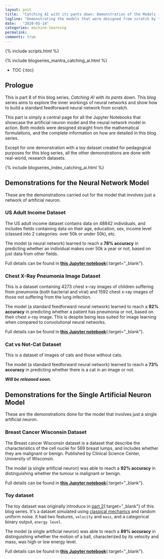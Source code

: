 ```yaml
---
layout: post
title:  "Catching AI with its pants down: Demonstration of the Models in Action"
logline: "Demonstrating the models that were designed from scratch by tackling real, research datasets."
date:   "2020-05-14"
categories: machine-learning
permalink:
comments: true
---
```

{% include scripts.html %}

{% include blogseries_mantra_catching_ai.html %}

* TOC
{:toc}


## **Prologue**

This is part 8 of this blog series, *Catching AI with its pants down*. This blog series aims to explore the inner workings of neural networks and show how to build a standard feedforward neural network from scratch.

This part is simply a central page for all the Jupyter Notebooks that showcase the artificial neuron model and the neural network model in action. Both models were designed straight from the mathematical formulations, and the complete information on how are detailed in this blog series.

Except for one demonstration with a toy dataset created for pedagogical purposes for this blog series, all the other demonstrations are done with real-world, research datasets.

{% include blogseries_index_catching_ai.html %}

## **Demonstrations for the Neural Network Model**

These are the demonstrations carried out for the model that involves just a network of artificial neuron.

### **US Adult Income Dataset**

The US adult income dataset contains data on 48842 individuals, and includes fields containing data on their age, education, sex, income level (classed into 2 categories: over 50k or under 50k), etc.

The model (a neural network) learned to reach a **78% accuracy** in predicting whether an individual makes over 50k a year or not, based on just data from other fields.

Full details can be found in [**this Jupyter notebook**](https://github.com/princyok/deep_learning_without_ml_libraries/tree/master/neural_network/US_Adult_Income.ipynb){:target="_blank"}.

### **Chest X-Ray Pneumonia Image Dataset**

This is a dataset containing 4273 chest x-ray images of children suffering from pneumonia (both bacterial and viral) and 1592 chest x-ray images of those not suffering from the lung infection. 

The model (a standard feedforward neural network) learned to reach a **92% accuracy** in predicting whether a patient has pneumonia or not, based on their chest x-ray image. This is despite being less suited for image learning when compared to convolutional neural networks.

Full details can be found in [**this Jupyter notebook**](https://github.com/princyok/deep_learning_without_ml_libraries/blob/master/neural_network/Chest_X-Ray_Pneumonia.ipynb){:target="_blank"}.

### **Cat vs Not-Cat Dataset**

This is a dataset of images of cats and those without cats. 

The model (a standard feedforward neural network) learned to reach a **73% accuracy** in predicting whether there is a cat in an image or not.

***Will be released soon.***


## **Demonstrations for the Single Artificial Neuron Model**

These are the demonstrations done for the model that involves just a single artificial neuron.

### **Breast Cancer Wisconsin Dataset**

The Breast cancer Wisconsin dataset is a dataset that describe the characteristics of the cell nuclei for 569 breast lumps, and includes whether they are malignant or benign. Published by Clinical Science Center, University of Wisconsin.

The model (a single artificial neuron) was able to reach a **92% accuracy** in distinguishing whether the tumour is malignant or benign.

Full details can be found in [**this Jupyter notebook**](https://github.com/princyok/deep_learning_without_ml_libraries/tree/master/one_neuron/Breast_Cancer_Wisconsin.ipynb){:target="_blank"}.

### **Toy dataset**
The toy dataset was originally introduce in [part 2](/understand-an-artificial-neuron-from-scratch.html#toy-dataset-for-this-blog-series){:target="_blank"} of this blog series. It's a dataset simulated using [classical mechanics](https://en.wikipedia.org/wiki/Kinetic_energy) and random uniform noise. It had two features, `velocity` and `mass`, and a categorical binary output, `energy level`.

The model (a single artificial neuron) was able to reach a **89% accuracy** in distinguishing whether the motion of a ball, characterized by its velocity and mass, was high or low energy level.

Full details can be found in [**this Jupyter notebook**](https://github.com/princyok/deep_learning_without_ml_libraries/tree/master/one_neuron/Toy_Dataset_vs_Artificial_Neuron.ipynb){:target="_blank"}.